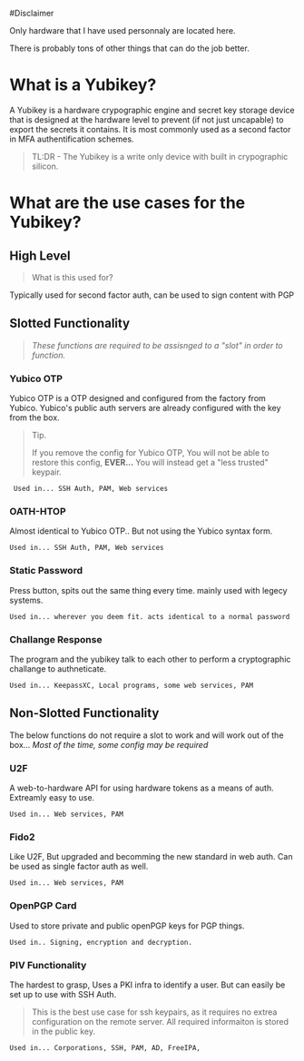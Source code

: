 #Disclaimer

Only hardware that I have used personnaly are located here.

There is probably tons of other things that can do the job better.



# What is a Yubikey?

A Yubikey is a hardware crypographic engine and secret key storage device that is designed at the hardware level to prevent (if not just uncapable) to export the secrets it contains. It is most commonly used as a second factor in MFA authentification schemes. 

> TL:DR - The Yubikey is a write only device with built in crypographic silicon. 


# What are the use cases for the Yubikey?

## High Level

> What is this used for?

Typically used for second factor auth, can be used to sign content with PGP 

## Slotted Functionality
> *These functions are required to be assisnged to a "slot" in order to function.*

### Yubico OTP

Yubico OTP is a OTP designed and configured from the factory from Yubico. Yubico's public auth servers are already configured with the key from the box. 

> Tip.
> 
> If you remove the config for Yubico OTP, You will not be able to restore this config, **EVER...** You will instead get a "less trusted" keypair.

     Used in... SSH Auth, PAM, Web services

### OATH-HTOP

Almost identical to Yubico OTP.. But not using the Yubico syntax form.

    Used in... SSH Auth, PAM, Web services

### Static Password

Press button, spits out the same thing every time. mainly used with legecy systems. 

    Used in... wherever you deem fit. acts identical to a normal password

### Challange Response

The program and the yubikey talk to each other to perform a cryptographic challange to authneticate.

    Used in... KeepassXC, Local programs, some web services, PAM

## Non-Slotted Functionality

The below functions do not require a slot to work and will work out of the box... *Most of the time, some config may be required* 

### U2F

A web-to-hardware API for using hardware tokens as a means of auth. Extreamly easy to use.

    Used in... Web services, PAM

### Fido2

Like U2F, But upgraded and becomming the new standard in web auth. Can be used as single factor auth as well.

    Used in... Web services, PAM

### OpenPGP Card

Used to store private and public openPGP keys for PGP things.

    Used in.. Signing, encryption and decryption.

### PIV Functionality

The hardest to grasp, Uses a PKI infra to identify a user. But can easily be set up to use with SSH Auth.

> This is the best use case for ssh keypairs, as it requires no extrea configuration on the remote server. All required informaiton is stored in the public key. 

    Used in... Corporations, SSH, PAM, AD, FreeIPA, 